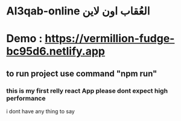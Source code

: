 # Al3qab-online العُقاب اون لاين
# Demo : https://vermillion-fudge-bc95d6.netlify.app
## to run project use command "npm run"
### this is my first relly react App please dont expect high performance
i dont have any thing to say 
